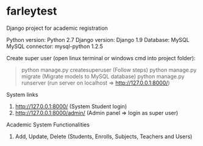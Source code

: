 # farleytest
Django project for academic registration

Python version: Python 2.7
Django version: Django 1.9
Database: MySQL
MySQL connector: mysql-python 1.2.5

Create super user (open linux terminal or windows cmd into project folder):
>python manage.py createsuperuser (Follow steps)
>python manage.py migrate (Migrate models to MySQL database)
>python manage.py runserver (run server on localhost => http://127.0.0.1:8000/)

System links
1) http://127.0.0.1:8000/ (System Student login)
2) http://127.0.0.1:8000/admin/ (Admin panel => login as super user)

Academic System Functionalities
1) Add, Update, Delete (Students, Enrolls, Subjects, Teachers and Users)
